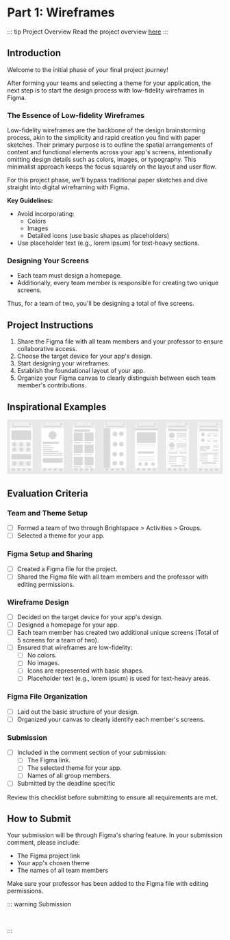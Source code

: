 # Part 1: Wireframes

::: tip Project Overview
Read the project overview [here](overview.md)
:::

## Introduction

Welcome to the initial phase of your final project journey!

After forming your teams and selecting a theme for your application, the next step is to start the design process with low-fidelity wireframes in Figma.

### The Essence of Low-fidelity Wireframes

Low-fidelity wireframes are the backbone of the design brainstorming process, akin to the simplicity and rapid creation you find with paper sketches. Their primary purpose is to outline the spatial arrangements of content and functional elements across your app's screens, intentionally omitting design details such as colors, images, or typography. This minimalist approach keeps the focus squarely on the layout and user flow.

For this project phase, we'll bypass traditional paper sketches and dive straight into digital wireframing with Figma.

**Key Guidelines:**

- Avoid incorporating:
  - Colors
  - Images
  - Detailed icons (use basic shapes as placeholders)
- Use placeholder text (e.g., lorem ipsum) for text-heavy sections.

### Designing Your Screens

- Each team must design a homepage.
- Additionally, every team member is responsible for creating two unique screens.

Thus, for a team of two, you'll be designing a total of five screens.

## Project Instructions

1. Share the Figma file with all team members and your professor to ensure collaborative access.
2. Choose the target device for your app's design.
3. Start designing your wireframes.
4. Establish the foundational layout of your app.
5. Organize your Figma canvas to clearly distinguish between each team member's contributions.

## Inspirational Examples

![Wireframe Example](./assets/p1-example.png)

## Evaluation Criteria

### Team and Theme Setup

- [ ] Formed a team of two through Brightspace > Activities > Groups.
- [ ] Selected a theme for your app.

### Figma Setup and Sharing

- [ ] Created a Figma file for the project.
- [ ] Shared the Figma file with all team members and the professor with editing permissions.

### Wireframe Design

- [ ] Decided on the target device for your app's design.
- [ ] Designed a homepage for your app.
- [ ] Each team member has created two additional unique screens (Total of 5 screens for a team of two).
- [ ] Ensured that wireframes are low-fidelity:
  - [ ] No colors.
  - [ ] No images.
  - [ ] Icons are represented with basic shapes.
  - [ ] Placeholder text (e.g., lorem ipsum) is used for text-heavy areas.

### Figma File Organization

- [ ] Laid out the basic structure of your design.
- [ ] Organized your canvas to clearly identify each member's screens.

### Submission

- [ ] Included in the comment section of your submission:
  - [ ] The Figma link.
  - [ ] The selected theme for your app.
  - [ ] Names of all group members.
- [ ] Submitted by the deadline specific

Review this checklist before submitting to ensure all requirements are met.

## How to Submit

Your submission will be through Figma's sharing feature. In your submission comment, please include:

- The Figma project link
- Your app's chosen theme
- The names of all team members

Make sure your professor has been added to the Figma file with editing permissions.

::: warning Submission

<br>

<Badge type="error" text="Due: Tuesday March 12th @7:00pm" />

:::
